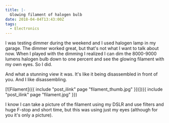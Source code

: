 ```yaml
---
title: |-
  Glowing filament of halogen bulb
date: 2018-04-04T13:43:00Z
tags:
  - Electronics
---
```

I was testing dimmer during the weekend and I used halogen lamp in my garage. The dimmer worked great, but that's not what I want to talk about now. When I played with the dimming I realized I can dim the 8000-9000 lumens halogen bulb down to one percent and see the glowing filament with my own eyes. So I did.

<!-- excerpt -->

And what a stunning view it was. It's like it being disassembled in front of you. And I like disassembling.

[![Filament]({{ include "post_ilink" page "filament_thumb.jpg" }})]({{ include "post_ilink" page "filament.jpg" }})  

I know I can take a picture of the filament using my DSLR and use filters and huge F-stop and short time, but this was using just my eyes (although for you it's only a picture).